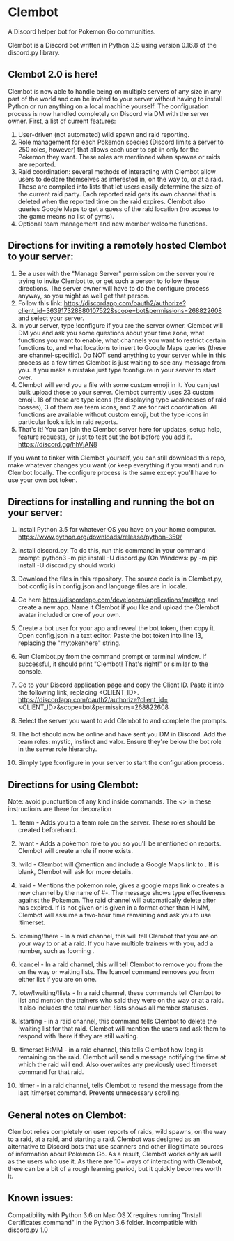 # Clembot
A Discord helper bot for Pokemon Go communities.

Clembot is a Discord bot written in Python 3.5 using version 0.16.8 of the discord.py library.

## Clembot 2.0 is here! 

Clembot is now able to handle being on multiple servers of any size in any part of the world and can be invited to your server without having to install Python or run anything on a local machine yourself. The configuration process is now handled completely on Discord via DM with the server owner. First, a list of current features:

1. User-driven (not automated) wild spawn and raid reporting.
2. Role management for each Pokemon species (Discord limits a server to 250 roles, however) that allows each user to opt-in only for the Pokemon they want. These roles are mentioned when spawns or raids are reported.
3. Raid coordination: several methods of interacting with Clembot allow users to declare themselves as interested in, on the way to, or at a raid. These are compiled into lists that let users easily determine the size of the current raid party. Each reported raid gets its own channel that is deleted when the reported time on the raid expires. Clembot also queries Google Maps to get a guess of the raid location (no access to the game means no list of gyms).
4. Optional team management and new member welcome functions.

## Directions for inviting a remotely hosted Clembot to your server:
1. Be a user with the "Manage Server" permission on the server you're trying to invite Clembot to, or get such a person to follow these directions. The server owner will have to do the configure process anyway, so you might as well get that person.
2. Follow this link: https://discordapp.com/oauth2/authorize?client_id=363917328880107522&scope=bot&permissions=268822608 and select your server.
3. In your server, type !configure if you are the server owner. Clembot will DM you and ask you some questions about your time zone, what functions you want to enable, what channels you want to restrict certain functions to, and what locations to insert to Google Maps queries (these are channel-specific). Do NOT send anything to your server while in this process as a few times Clembot is just waiting to see any message from you. If you make a mistake just type !configure in your server to start over.
4. Clembot will send you a file with some custom emoji in it. You can just bulk upload those to your server. Clembot currently uses 23 custom emoji. 18 of these are type icons (for displaying type weaknesses of raid bosses), 3 of them are team icons, and 2 are for raid coordination. All functions are available without custom emoji, but the type icons in particular look slick in raid reports.
5. That's it! You can join the Clembot server here for updates, setup help, feature requests, or just to test out the bot before you add it. https://discord.gg/hhVjAN8 

If you want to tinker with Clembot yourself, you can still download this repo, make whatever changes you want (or keep everything if you want) and run Clembot locally. The configure process is the same except you'll have to use your own bot token.

## Directions for installing and running the bot on your server:

1. Install Python 3.5 for whatever OS you have on your home computer. https://www.python.org/downloads/release/python-350/

2. Install discord.py. To do this, run this command in your command prompt: python3 -m pip install -U discord.py
(On Windows: py -m pip install -U discord.py should work)

3. Download the files in this repository. The source code is in Clembot.py, bot config is in config.json and language files are in locale.

4. Go here https://discordapp.com/developers/applications/me#top and create a new app. Name it Clembot if you like and upload the 
Clembot avatar included or one of your own. 

5. Create a bot user for your app and reveal the bot token, then copy it. Open config.json in a text editor.  Paste the bot token into line 13, replacing the "mytokenhere" string.

6. Run Clembot.py from the command prompt or terminal window. If successful, it should print "Clembot! That's right!" or similar to the 
console.

7. Go to your Discord application page and copy the Client ID. Paste it into the following link, replacing <CLIENT_ID>.
   https://discordapp.com/oauth2/authorize?client_id=<CLIENT_ID>&scope=bot&permissions=268822608 

5. Select the server you want to add Clembot to and complete the prompts.

9. The bot should now be online and have sent you DM in Discord. Add the team roles: mystic, instinct and valor. Ensure they're below the bot role in the server role hierarchy. 

10. Simply type !configure in your server to start the configuration process.

## Directions for using Clembot:
Note: avoid punctuation of any kind inside commands. The <> in these instructions are there for decoration

1. !team <teamname> - Adds you to a team role on the server. These roles should be created beforehand.

2. !want <pokemonname> - Adds a pokemon role to you so you'll be mentioned on reports. Clembot will create a role if none exists.

3. !wild <pokemonname> <location> - Clembot will @mention <pokemonname> and include a Google Maps link to <location>. If <location> is blank, Clembot will ask for more details.

4. !raid <pokemonname> <location> <time remaining> - Mentions the pokemon role, gives a google maps link o creates a new channel by the name of
#<pokemonname>-<location>. The message shows type effectiveness against the Pokemon. The raid channel will automatically delete after <time remaining> has expired. If <time remaining> is not given or is given in a format other than H:MM, Clembot will assume a two-hour time remaining and ask you to use !timerset.

5. !coming/!here - In a raid channel, this will tell Clembot that you are on your way to or at a raid. If you have multiple trainers with you, add a number, such as !coming <number>.

6. !cancel - In a raid channel, this will tell Clembot to remove you from the on the way or waiting lists. The !cancel command removes you from either list if you are on one.

7. !otw/!waiting/!lists - In a raid channel, these commands tell Clembot to list and mention the trainers who said they were on the way
or at a raid. It also includes the total number. !lists shows all member statuses.

8. !starting - in a raid channel, this command tells Clembot to delete the !waiting list for that raid. Clembot will mention the
users and ask them to respond with !here if they are still waiting.

9. !timerset H:MM - in a raid channel, this tells Clembot how long is remaining on the raid. Clembot will send a message notifying
the time at which the raid will end. Also overwrites any previously used !timerset command for that raid.

10. !timer - in a raid channel, tells Clembot to resend the message from the last !timerset command. Prevents unnecessary
scrolling.


## General notes on Clembot:

Clembot relies completely on user reports of raids, wild spawns, on the way to a raid, at a raid, and starting a raid. Clembot
was designed as an alternative to Discord bots that use scanners and other illegitimate sources of information about Pokemon Go.
As a result, Clembot works only as well as the users who use it. As there are 10+ ways of interacting with Clembot, there
can be a bit of a rough learning period, but it quickly becomes worth it.

## Known issues:

Compatibility with Python 3.6 on Mac OS X requires running "Install Certificates.command" in the Python 3.6 folder. Incompatible with discord.py 1.0



